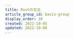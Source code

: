 ```yaml
---
title: Rustの文法
article_group_id: basis-group
display_order: 10
created: 2022-10-05
updated: 2022-10-08
---
```

